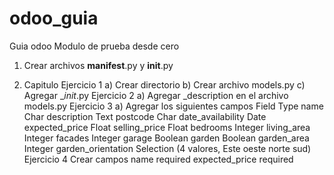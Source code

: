 # odoo_guia
Guia odoo
Modulo de prueba desde cero
1. Crear archivos __manifest__.py y __init__.py

4. Capitulo
    Ejercicio 1
        a) Crear directorio
        b) Crear archivo models.py
        c) Agregar __init_.py
    Ejercicio 2
        a) Agregar _description en el archivo models.py
    Ejercicio 3
        a) Agregar los siguientes campos
            Field               Type
            name                Char
            description         Text
            postcode            Char
            date_availability   Date
            expected_price      Float
            selling_price       Float
            bedrooms            Integer
            living_area         Integer
            facades             Integer
            garage              Boolean
            garden              Boolean
            garden_area         Integer
            garden_orientation  Selection (4 valores, Este oeste norte sud)
    Ejercicio 4
        Crear campos
        name            required
        expected_price  required